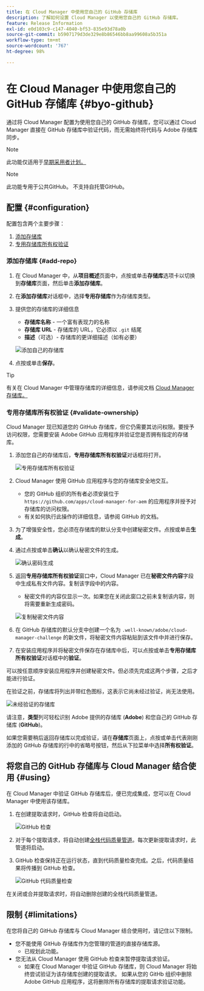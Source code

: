 ```yaml
---
title: 在 Cloud Manager 中使用您自己的 GitHub 存储库
description: 了解如何设置 Cloud Manager 以使用您自己的 GitHub 存储库。
feature: Release Information
exl-id: e0d103c9-c147-4040-bf53-835e93d78a0b
source-git-commit: b5907179d3de329e8b86546bb8aa99608a5b351a
workflow-type: tm+mt
source-wordcount: '767'
ht-degree: 98%

---
```



# 在 Cloud Manager 中使用您自己的 GitHub 存储库 {#byo-github}

通过将 Cloud Manager 配置为使用您自己的 GitHub 存储库，您可以通过 Cloud Manager 直接在 GitHub 存储库中验证代码，而无需始终将代码与 Adobe 存储库同步。

>[!NOTE]
>
>此功能仅适用于[早期采用者计划。](/help/release-notes/current.md#early-adoption)

>[!NOTE]
>
>此功能专用于公共GitHub。 不支持自托管GitHub。

## 配置 {#configuration}

配置包含两个主要步骤：

1. [添加存储库](#add-repo)
1. [专用存储库所有权验证](#validate-ownership)

### 添加存储库 {#add-repo}

1. 在 Cloud Manager 中，从&#x200B;**项目概述**&#x200B;页面中，点按或单击&#x200B;**存储库**&#x200B;选项卡以切换到&#x200B;**存储库**&#x200B;页面，然后单击&#x200B;**添加存储库**。

1. 在&#x200B;**添加存储库**&#x200B;对话框中，选择&#x200B;**专用存储库**&#x200B;作为存储库类型。

1. 提供您的存储库的详细信息

   * **存储库名称** - 一个富有表现力的名称
   * **存储库 URL** - 存储库的 URL，它必须以 `.git` 结尾
   * **描述**（可选）- 存储库的更详细描述（如有必要）

   ![添加自己的存储库](/help/assets/repositories/add-own-github.png)

1. 点按或单击&#x200B;**保存**。

>[!TIP]
>
>有关在 Cloud Manager 中管理存储库的详细信息，请参阅文档 [Cloud Manager 存储库。](/help/managing-code/repositories.md)

### 专用存储库所有权验证 {#validate-ownership}

Cloud Manager 现已知道您的 GitHub 存储库，但它仍需要其访问权限。要授予访问权限，您需要安装 Adobe GitHub 应用程序并验证您是否拥有指定的存储库。

1. 添加您自己的存储库后，**专用存储库所有权验证**&#x200B;对话框将打开。

   ![专用存储库所有权验证](/help/assets/repositories/private-repo-validate.png)

1. Cloud Manager 使用 GitHub 应用程序与您的存储库安全地交互。
   * 您的 GitHub 组织的所有者必须安装位于 `https://github.com/apps/cloud-manager-for-aem` 的应用程序并授予对存储库的访问权限。
   * 有关如何执行此操作的详细信息，请参阅 GitHub 的文档。

1. 为了增强安全性，您必须在存储库的默认分支中创建秘密文件。点按或单击&#x200B;**生成**。

1. 通过点按或单击&#x200B;**确认**&#x200B;以确认秘密文件的生成。

   ![确认密码生成](/help/assets/repositories/confirm-generation.png)

1. 返回&#x200B;**专用存储库所有权验证**&#x200B;窗口中，Cloud Manager 已在&#x200B;**秘密文件内容**&#x200B;字段中生成私有文件内容。复制该字段中的内容。

   * 秘密文件的内容仅显示一次。如果您在关闭此窗口之前未复制该内容，则将需要重新生成密码。

   ![复制秘密文件内容](/help/assets/repositories/new-secret.png)

1. 在 GitHub 存储库的默认分支中创建一个名为 `.well-known/adobe/cloud-manager-challenge` 的新文件，将秘密文件内容粘贴到该文件中并进行保存。

1. 在安装应用程序并将秘密文件保存在存储库中后，可以点按或单击&#x200B;**专用存储库所有权验证**&#x200B;对话框中的&#x200B;**验证**。

可以按任意顺序安装应用程序并创建秘密文件。但必须先完成这两个步骤，之后才能进行验证。

在验证之前，存储库将列出并带红色图标，这表示它尚未经过验证，尚无法使用。

![未经验证的存储库](/help/assets/repositories/unvalidated-repo.png)

请注意，**类型**&#x200B;列可轻松识别 Adobe 提供的存储库 (**Adobe**) 和您自己的 GitHub 存储库 (**GitHub**)。

如果您需要稍后返回存储库以完成验证，请在&#x200B;**存储库**&#x200B;页面上，点按或单击代表刚刚添加的 GitHub 存储库的行中的省略号按钮，然后从下拉菜单中选择&#x200B;**所有权验证**。

## 将您自己的 GitHub 存储库与 Cloud Manager 结合使用 {#using}

在 Cloud Manager 中验证 GitHub 存储库后，便已完成集成，您可以在 Cloud Manager 中使用该存储库。

1. 在创建提取请求时，GitHub 检查将自动启动。

   ![GitHub 检查](/help/assets/repositories/github-checks.png)

1. 对于每个提取请求，将自动创建[全栈代码质量管道](/help/using/managing-pipelines.md)。每次更新提取请求时，此管道将启动。

1. GitHub 检查保持正在运行状态，直到代码质量检查完成。之后，代码质量结果将传播到 GitHub 检查。

   ![GitHub 代码质量检查](/help/assets/repositories/github-code-quality.png)

在关闭或合并提取请求时，将自动删除创建的全栈代码质量管道。

## 限制 {#limitations}

在您将自己的 GitHub 存储库与 Cloud Manager 结合使用时，请记住以下限制。

* 您不能使用 GitHub 存储库作为您管理的管道的直接存储库源。
   * 已规划此功能。
* 您无法从 Cloud Manager 使用 GitHub 检查来暂停提取请求验证。
   * 如果在 Cloud Manager 中验证 GitHub 存储库，则 Cloud Manager 将始终尝试验证为该存储库创建的提取请求。
如果从您的 GitHb 组织中删除 Adobe GitHub 应用程序，这将删除所有存储库的提取请求验证功能。
